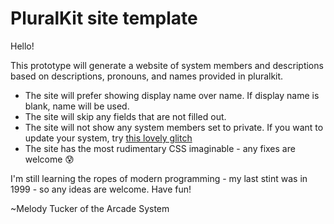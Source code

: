 # PluralKit site template

Hello!

This prototype will generate a website of system members and descriptions based on descriptions, pronouns, and names provided in pluralkit.

* The site will prefer showing display name over name. If display name is blank, name will be used.
* The site will skip any fields that are not filled out.
* The site will not show any system members set to private. If you want to update your system, try [this lovely glitch]("https://pluralkit-panel.glitch.me/")
* The site has the most rudimentary CSS imaginable - any fixes are welcome 😰

I'm still learning the ropes of modern programming - my last stint was in 1999 - so any ideas are welcome. Have fun!

~Melody Tucker of the Arcade System
